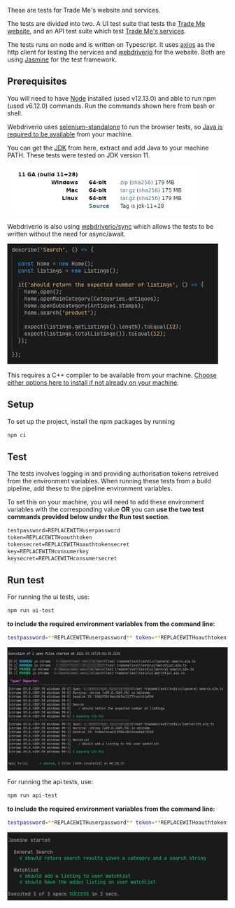 
These are tests for Trade Me's website and services.

The tests are divided into two. A UI test suite that tests the [Trade Me website](https://www.tmsandbox.co.nz/), and an API test suite which test [Trade Me's services](https://developer.trademe.co.nz/api-overview/).

The tests runs on node and is written on Typescript. It uses [axios](https://axios-http.com/) as the http client for testing the services and [webdriverio](https://webdriver.io/) for the website. Both are using [Jasmine](https://jasmine.github.io/) for the test framework.

## Prerequisites

You will need to have [Node](https://nodejs.org/en/) installed (used v12.13.0) and able to run npm (used v6.12.0) commands. Run the commands shown here from bash or shell.

Webdriverio uses [selenium-standalone](https://www.npmjs.com/package/selenium-standalone) to run the browser tests, so [Java is required to be available](https://github.com/vvo/selenium-standalone/blob/HEAD/docs/java-versions.md) from your machine.

You can get the [JDK](https://jdk.java.net/archive/) from here, extract and add Java to your machine PATH. These tests were tested on JDK version 11.

![JDK 11](files/jdk11.png)

Webdriverio is also using [webdriverio/sync](https://webdriver.io/docs/sync-vs-async/) which allows the tests to be written without the need for async/await.

![wdioSync](files/wdioSync.png)

This requires a C++ compiler to be available from your machine. [Choose either options here to install if not already on your machine](https://www.npmjs.com/package/node-gyp#option-1).

## Setup
To set up the project, install the npm packages by running

```bash
npm ci
```

## Test
The tests involves logging in and providing authorisation tokens retreived from the environment variables. When running these tests from a build pipeline, add these to the pipeline environment variables.

To set this on your machine, you will need to add these environment variables with the corresponding value **OR** you can **use the two test commands provided below under the Run test section**.

```text
testpassword=REPLACEWITHuserpassword
token=REPLACEWITHoauthtoken
tokensecret=REPLACEWITHoauthtokensecret
key=REPLACEWITHconsumerkey
keysecret=REPLACEWITHconsumersecret
```
## Run test

For running the ui tests, use:
```bash
npm run ui-test
```

**to include the required environment variables from the command line:**
```bash
testpassword=**REPLACEWITHuserpassword** token=**REPLACEWITHoauthtoken** tokensecret=**REPLACEWITHoauthtokensecret** key=**REPLACEWITHconsumerkey** keysecret=**REPLACEWITHconsumersecret** npm run ui-test
```

![uiTest](files/uiTest.png)

For running the api tests, use:
```bash
npm run api-test
```

**to include the required environment variables from the command line:**
```bash
testpassword=**REPLACEWITHuserpassword** token=**REPLACEWITHoauthtoken** tokensecret=**REPLACEWITHoauthtokensecret** key=**REPLACEWITHconsumerkey** keysecret=**REPLACEWITHconsumersecret** npm run api-test
```

![apiTest](files/apiTest.png)
